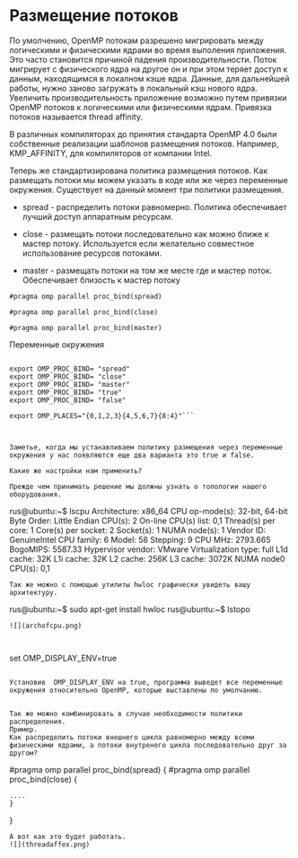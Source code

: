 # Размещение потоков

По умолчению, OpenMP потокам разрешено мигрировать между логическими и физическими ядрами во время выполения приложения. Это часто становится причиной падения производительности. Поток мигрирует с физического ядра на другое он и при этом теряет доступ к данным, находящимся в локалном кэше ядра. Данные, для дальнейшей работы, нужно заново загружать в локальный кэш нового ядра. Увеличить производительность приложение возможно путем привязки OpenMP потоков к логическими или физическими ядрам. Привязка потоков называется thread affinity.

В различных компиляторах до принятия стандарта OpenMP 4.0 были собственные реализации шаблонов размещения потоков. Например, KMP_AFFINITY, для компиляторов от компании Intel.

Теперь же стандартизирована политика размещения потоков. Как размещать потоки мы можем указать в коде или же через переменные окружения.
Существует на данный момент три политики размещения.

* spread - распределить потоки равномерно. Политика обеспечивает лучший доступ аппаратным ресурсам.

* close -  размещать потоки последовательно как можно ближе к мастер потоку. Используется если желательно совместное использование ресурсов потоками.

* master - размещать потоки на том же месте где и мастер поток. Обеспечивает близость к мастер потоку

```
#pragma omp parallel proc_bind(spread)

#pragma omp parallel proc_bind(close)

#pragma omp parallel proc_bind(master)
```


Переменные окружения 
```

export OMP_PROC_BIND= "spread"
export OMP_PROC_BIND= "close"
export OMP_PROC_BIND= "master"
export OMP_PROC_BIND= "true"
export OMP_PROC_BIND= "false"

export OMP_PLACES="{0,1,2,3}{4,5,6,7}{8:4}"```



Заметье, когда мы устанавливаем политику размещения через переменные окружения у нас появляются еще два варианта это true и false.

Какие же настройки нам применить? 

Прежде чем принимать решение мы должны узнать о топологии нашего оборудования. 

```
rus@ubuntu:~$ lscpu
Architecture:          x86_64
CPU op-mode(s):        32-bit, 64-bit
Byte Order:            Little Endian
CPU(s):                2
On-line CPU(s) list:   0,1
Thread(s) per core:    1
Core(s) per socket:    2
Socket(s):             1
NUMA node(s):          1
Vendor ID:             GenuineIntel
CPU family:            6
Model:                 58
Stepping:              9
CPU MHz:               2793.665
BogoMIPS:              5587.33
Hypervisor vendor:     VMware
Virtualization type:   full
L1d cache:             32K
L1i cache:             32K
L2 cache:              256K
L3 cache:              3072K
NUMA node0 CPU(s):     0,1
```
Так же можно с помощью утилиты hwloc графически увидеть вашу архитектуру.
```
rus@ubuntu:~$ sudo apt-get install hwloc
rus@ubuntu:~$ lstopo
```
![](archofcpu.png)



```
set OMP_DISPLAY_ENV=true
```

Установив  OMP_DISPLAY_ENV на true, программа выведет все переменные окружения относительно OpenMP, которые выставлены по умолчанию. 


Так же можно комбинировать в случае необходимости политики распределения. 
Пример.
Как распределить потоки внешнего цикла равномерно между всеми физическими ядрами, а потоки внутренего цикла последовательно друг за другом?

```
#pragma omp parallel proc_bind(spread)
{
    #pragma omp parallel proc_bind(close)
    {
    
    ....
    }

}

```
А вот как это будет работать.
![](threadaffex.png)

